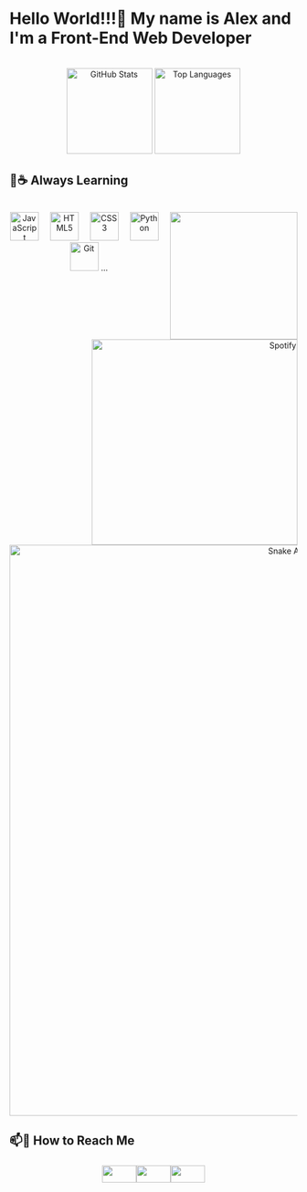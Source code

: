 # Hello World!!!👋 My name is Alex and I'm a Front-End Web Developer

<br>

<div align="center">
  <img src="https://github-readme-stats.vercel.app/api?username=sans-script&theme=github_dark&show_icons=true&hide_border=false&count_private=true"  height="150" alt="GitHub Stats"/>
  <img src="https://github-readme-stats.vercel.app/api/top-langs/?username=sans-script&theme=github_dark&show_icons=true&hide_border=false&layout=compact" height="150" alt="Top Languages"/>
<!--   <img src="https://github-readme-streak-stats.herokuapp.com/?user=sans-script&theme=github_dark&hide_border=false" height="251" alt="languages graph" /> -->
</div>

## 🌱☕ Always Learning

<br>
<img align="right" width="223" height="223" src="https://i.imgflip.com/89vrb6.gif"/>

<div align="center">

  <img src="https://cdn.jsdelivr.net/gh/devicons/devicon/icons/javascript/javascript-original.svg" height="50" alt="JavaScript"/>
  <img width="12" />
  <img src="https://cdn.jsdelivr.net/gh/devicons/devicon/icons/html5/html5-original.svg" height="50" alt="HTML5"/>
  <img width="12" />
  <img src="https://cdn.jsdelivr.net/gh/devicons/devicon/icons/css3/css3-original.svg" height="50" alt="CSS3"/>
  <img width="12" />
  <img src="https://cdn.jsdelivr.net/gh/devicons/devicon/icons/python/python-original.svg" height="50" alt="Python"/>
  <img width="12" />
  <img src="https://cdn.jsdelivr.net/gh/devicons/devicon/icons/git/git-original.svg" height="50" alt="Git"/>
  ...

</div>

##

<div align="right">
 <img src="https://spotify-github-profile.vercel.app/api/view?uid=ap0b5ngrzs5bzl771j7gx64dz&cover_image=true&theme=novatorem&show_offline=false&background_color=000000&interchange=false&bar_color=1eff00&bar_color_cover=false)](https://github.com/kittinan/spotify-github-profile" width="360" alt="Spotify"/> 
</div>



<div align="center">
<img src="https://raw.githubusercontent.com/sans-script/sans-script/output/snake.svg" alt="Snake Animation" width="1000"/>
</div>

## 📫🔗 How to Reach Me

<div align="center">
  
### [<img src="https://raw.githubusercontent.com/maurodesouza/profile-readme-generator/master/src/assets/icons/social/instagram/default.svg" width="60" height="30"/>](https://www.instagram.com/_sans.alex)[<img src="https://raw.githubusercontent.com/maurodesouza/profile-readme-generator/master/src/assets/icons/social/discord/default.svg" width="60" height="30"/>](https://discord.gg/4npFNEGTGN)[<img src="https://raw.githubusercontent.com/maurodesouza/profile-readme-generator/master/src/assets/icons/social/codepen/default.svg" width="60" height="30"/>](https://codepen.io/sans-script)
</div>
